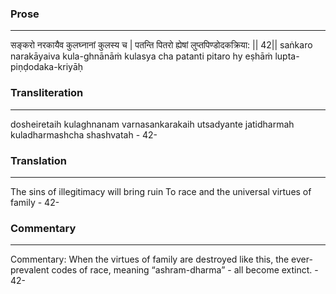 ### Prose 
 --- 
सङ्करो नरकायैव कुलघ्नानां कुलस्य च |
पतन्ति पितरो ह्येषां लुप्तपिण्डोदकक्रिया: || 42||
saṅkaro narakāyaiva kula-ghnānāṁ kulasya cha
patanti pitaro hy eṣhāṁ lupta-piṇḍodaka-kriyāḥ

### Transliteration 
 --- 
dosheiretaih kulaghnanam varnasankarakaih utsadyante jatidharmah kuladharmashcha shashvatah - 42-

### Translation 
 --- 
The sins of illegitimacy will bring ruin To race and the universal virtues of family - 42-

### Commentary 
 --- 
Commentary: When the virtues of family are destroyed like this, the ever-prevalent codes of race, meaning “ashram-dharma” - all become extinct. - 42-